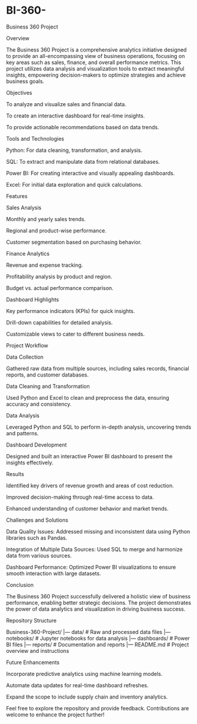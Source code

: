 # BI-360-
Business 360 Project

Overview

The Business 360 Project is a comprehensive analytics initiative designed to provide an all-encompassing view of business operations, focusing on key areas such as sales, finance, and overall performance metrics. This project utilizes data analysis and visualization tools to extract meaningful insights, empowering decision-makers to optimize strategies and achieve business goals.

Objectives

To analyze and visualize sales and financial data.

To create an interactive dashboard for real-time insights.

To provide actionable recommendations based on data trends.

Tools and Technologies

Python: For data cleaning, transformation, and analysis.

SQL: To extract and manipulate data from relational databases.

Power BI: For creating interactive and visually appealing dashboards.

Excel: For initial data exploration and quick calculations.

Features

Sales Analysis

Monthly and yearly sales trends.

Regional and product-wise performance.

Customer segmentation based on purchasing behavior.

Finance Analytics

Revenue and expense tracking.

Profitability analysis by product and region.

Budget vs. actual performance comparison.

Dashboard Highlights

Key performance indicators (KPIs) for quick insights.

Drill-down capabilities for detailed analysis.

Customizable views to cater to different business needs.

Project Workflow

Data Collection

Gathered raw data from multiple sources, including sales records, financial reports, and customer databases.

Data Cleaning and Transformation

Used Python and Excel to clean and preprocess the data, ensuring accuracy and consistency.

Data Analysis

Leveraged Python and SQL to perform in-depth analysis, uncovering trends and patterns.

Dashboard Development

Designed and built an interactive Power BI dashboard to present the insights effectively.

Results

Identified key drivers of revenue growth and areas of cost reduction.

Improved decision-making through real-time access to data.

Enhanced understanding of customer behavior and market trends.

Challenges and Solutions

Data Quality Issues: Addressed missing and inconsistent data using Python libraries such as Pandas.

Integration of Multiple Data Sources: Used SQL to merge and harmonize data from various sources.

Dashboard Performance: Optimized Power BI visualizations to ensure smooth interaction with large datasets.

Conclusion

The Business 360 Project successfully delivered a holistic view of business performance, enabling better strategic decisions. The project demonstrates the power of data analytics and visualization in driving business success.

Repository Structure

Business-360-Project/
|— data/               # Raw and processed data files
|— notebooks/          # Jupyter notebooks for data analysis
|— dashboards/         # Power BI files
|— reports/            # Documentation and reports
|— README.md           # Project overview and instructions

Future Enhancements

Incorporate predictive analytics using machine learning models.

Automate data updates for real-time dashboard refreshes.

Expand the scope to include supply chain and inventory analytics.

Feel free to explore the repository and provide feedback. Contributions are welcome to enhance the project further!
